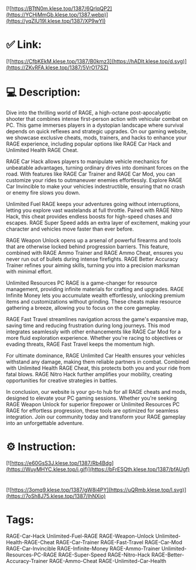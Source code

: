 [![https://BTtN0m.klese.top/1387/6QrlqQP2](https://YCHjMmGb.klese.top/1387.webp)](https://yqZIU19l.klese.top/1387/XP9wYI)
# ✅ Link:
[![https://CfbKEkM.klese.top/1387/B0kmz3](https://hADIt.klese.top/d.svg)](https://ZKvRFA.klese.top/1387/5VrO17SZ)
# 💻 Description:
Dive into the thrilling world of RAGE, a high-octane post-apocalyptic shooter that combines intense first-person action with vehicular combat on PC. This game immerses players in a dystopian landscape where survival depends on quick reflexes and strategic upgrades. On our gaming website, we showcase exclusive cheats, mods, trainers, and hacks to enhance your RAGE experience, including popular options like RAGE Car Hack and Unlimited Health RAGE Cheat.



RAGE Car Hack allows players to manipulate vehicle mechanics for unbeatable advantages, turning ordinary drives into dominant forces on the road. With features like RAGE Car Trainer and RAGE Car Mod, you can customize your rides to outmaneuver enemies effortlessly. Explore RAGE Car Invincible to make your vehicles indestructible, ensuring that no crash or enemy fire slows you down.



Unlimited Fuel RAGE keeps your adventures going without interruptions, letting you explore vast wastelands at full throttle. Paired with RAGE Nitro Hack, this cheat provides endless boosts for high-speed chases and escapes. RAGE Super Speed adds an extra layer of excitement, making your character and vehicles move faster than ever before.



RAGE Weapon Unlock opens up a arsenal of powerful firearms and tools that are otherwise locked behind progression barriers. This feature, combined with RAGE Ammo Trainer and RAGE Ammo Cheat, ensures you never run out of bullets during intense firefights. RAGE Better Accuracy Trainer refines your aiming skills, turning you into a precision marksman with minimal effort.



Unlimited Resources PC RAGE is a game-changer for resource management, providing infinite materials for crafting and upgrades. RAGE Infinite Money lets you accumulate wealth effortlessly, unlocking premium items and customizations without grinding. These cheats make resource gathering a breeze, allowing you to focus on the core gameplay.



RAGE Fast Travel streamlines navigation across the game's expansive map, saving time and reducing frustration during long journeys. This mod integrates seamlessly with other enhancements like RAGE Car Mod for a more fluid exploration experience. Whether you're racing to objectives or evading threats, RAGE Fast Travel keeps the momentum high.



For ultimate dominance, RAGE Unlimited Car Health ensures your vehicles withstand any damage, making them reliable partners in combat. Combined with Unlimited Health RAGE Cheat, this protects both you and your ride from fatal blows. RAGE Nitro Hack further amplifies your mobility, creating opportunities for creative strategies in battles.



In conclusion, our website is your go-to hub for all RAGE cheats and mods, designed to elevate your PC gaming sessions. Whether you're seeking RAGE Weapon Unlock for superior firepower or Unlimited Resources PC RAGE for effortless progression, these tools are optimized for seamless integration. Join our community today and transform your RAGE gameplay into an unforgettable adventure.

# ⚙️ Instruction:
[![https://e60GsS3J.klese.top/1387/Rb4Bdg](https://WuyMHYC.klese.top/i.gif)](https://bFrESQth.klese.top/1387/bfAUgf)
#
[![https://3omq9.klese.top/1387/gW8i4PY](https://uQRmb.klese.top/l.svg)](https://7oSh8J75.klese.top/1387/IhNXio)
# Tags:
RAGE-Car-Hack Unlimited-Fuel-RAGE RAGE-Weapon-Unlock Unlimited-Health-RAGE-Cheat RAGE-Car-Trainer RAGE-Fast-Travel RAGE-Car-Mod RAGE-Car-Invincible RAGE-Infinite-Money RAGE-Ammo-Trainer Unlimited-Resources-PC-RAGE RAGE-Super-Speed RAGE-Nitro-Hack RAGE-Better-Accuracy-Trainer RAGE-Ammo-Cheat RAGE-Unlimited-Car-Health






